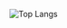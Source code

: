 ![Top Langs](https://github-readme-stats.vercel.app/api/top-langs/?username=1s22s1&theme=shades-of-purple)
